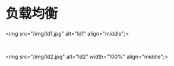 <!-- ex_nonav -->
<h1 style="font-size:250%;">负载均衡</h1>

<img src="/img/ld1.jpg" alt="ld1" align="middle";>

<br>

<img src="/img/ld2.jpg" alt="ld2" width="100%" align="middle";>